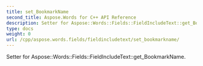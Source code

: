 ```yaml
---
title: set_BookmarkName
second_title: Aspose.Words for C++ API Reference
description: Setter for Aspose::Words::Fields::FieldIncludeText::get_BookmarkName. 
type: docs
weight: 0
url: /cpp/aspose.words.fields/fieldincludetext/set_bookmarkname/
---
```


Setter for Aspose::Words::Fields::FieldIncludeText::get_BookmarkName. 

